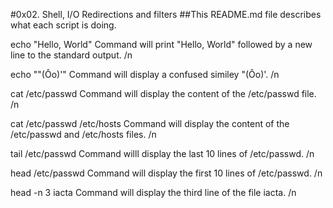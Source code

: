 #0x02. Shell, I/O Redirections and filters
##This README.md file describes what each script is doing.

echo "Hello, World" Command will print "Hello, World" followed by a new line to the standard output. /n

echo "\"(Ôo)'" Command will display a confused similey "(Ôo)'. /n

cat /etc/passwd Command will display the content of the /etc/passwd file. /n

cat /etc/passwd /etc/hosts Command will display the content of the /etc/passwd and /etc/hosts files. /n


tail /etc/passwd Command willl display the last 10 lines of /etc/passwd. /n

head /etc/passwd Command will display the first 10 lines of /etc/passwd. /n

head -n 3 iacta Command will display the third line of the file iacta. /n
